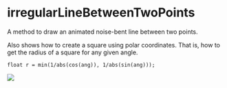 # irregularLineBetweenTwoPoints

A method to draw an animated noise-bent line between two points.

Also shows how to create a square using polar coordinates. That is,
how to get the radius of a square for any given angle.

    float r = min(1/abs(cos(ang)), 1/abs(sin(ang)));    

![](https://raw.githubusercontent.com/hamoid/Fun-Programming/master/processing/ideas/2020/03/irregularLineBetweenTwoPoints/thumb.jpg)
